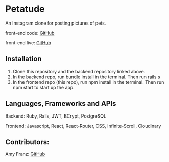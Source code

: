 # Petatude

An Instagram clone for posting pictures of pets.

front-end code: [GitHub](https://github.com/amyfranz/final_project_frontend)

front-end live: [GitHub](https://github.com/amyfranz/final_project_backend)

## Installation

1. Clone this repository and the backend repository linked above.
2. In the backend repo, run bundle install in the terminal. Then run rails s
3. In the frontend repo (this repo), run npm install in the terminal. Then run npm start to start up the app.

## Languages, Frameworks and APIs

Backend: Ruby, Rails, JWT, BCrypt, PostgreSQL

Frontend: Javascript, React, React-Router, CSS, Infinite-Scroll, Cloudinary

## Contributors:

Amy Franz: [GitHub](https://github.com/amyfranz)
